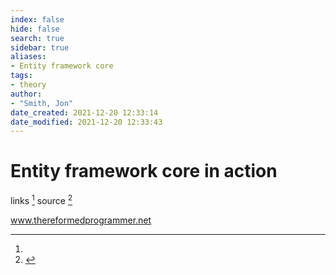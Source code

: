 ```yaml
---
index: false
hide: false
search: true
sidebar: true
aliases:
- Entity framework core
tags:
- theory
author:
- "Smith, Jon"
date_created: 2021-12-20 12:33:14
date_modified: 2021-12-20 12:33:43
---
```


# Entity framework core in action


links [^1]
source [^2]

www.thereformedprogrammer.net

[^1]:
[^2]: <!-- ![](public/Jon%20Smith%20-%20Entity%20Framework%20Core%20in%20Action-Manning%20Publications%20(2021).pdf) -->